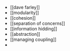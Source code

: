 - [[dave farley]]
- [[modularity]]
- [[cohesion]]
- [[separation of concerns]]
- [[information hidding]]
- [[abstraction]]
- [[managing coupling]]
-